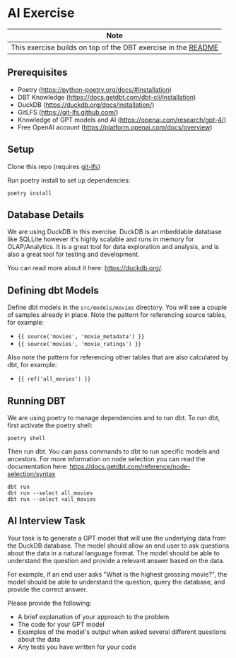 # AI Exercise

| Note                                                                       |
| -------------------------------------------------------------------------- |
| This exercise builds on top of the DBT exercise in the [README](README.md) |

## Prerequisites

- Poetry (https://python-poetry.org/docs/#installation)
- DBT Knowledge (https://docs.getdbt.com/dbt-cli/installation)
- DuckDB (https://duckdb.org/docs/installation/)
- GitLFS (https://git-lfs.github.com/)
- Knowledge of GPT models and AI (https://openai.com/research/gpt-4/)
- Free OpenAI account (https://platform.openai.com/docs/overview)

## Setup

Clone this repo (requires [git-lfs](https://git-lfs.github.com/))

Run poetry install to set up dependencies:

```
poetry install
```

## Database Details

We are using DuckDB in this exercise. DuckDB is an mbeddable database like SQLLite however it's highly scalable and runs in memory for OLAP/Analytics. It is a great tool for data exploration and analysis, and is also a great tool for testing and development.

You can read more about it here: https://duckdb.org/.

## Defining dbt Models

Define dbt models in the `src/models/movies` directory. You will see a couple of samples already in place. Note the
pattern for referencing source tables, for example:

- `{{ source('movies', 'movie_metadata') }}`
- `{{ source('movies', 'movie_ratings') }}`

Also note the pattern for referencing other tables that are also calculated by dbt, for example:

- `{{ ref('all_movies') }}`

## Running DBT

We are using poetry to manage dependencies and to run dbt. To run dbt, first activate the poetry shell:

```
poetry shell
```

Then run dbt. You can pass commands to dbt to run specific models and ancestors. For more information on node selection you can read the documentation here: https://docs.getdbt.com/reference/node-selection/syntax

```
dbt run
dbt run --select all_movies
dbt run --select +all_movies
```

## AI Interview Task

Your task is to generate a GPT model that will use the underlying data from the DuckDB database. The model should allow an end user to ask questions about the data in a natural language format. The model should be able to understand the question and provide a relevant answer based on the data.

For example, if an end user asks "What is the highest grossing movie?", the model should be able to understand the question, query the database, and provide the correct answer.

Please provide the following:

- A brief explanation of your approach to the problem
- The code for your GPT model
- Examples of the model's output when asked several different questions about the data
- Any tests you have written for your code
